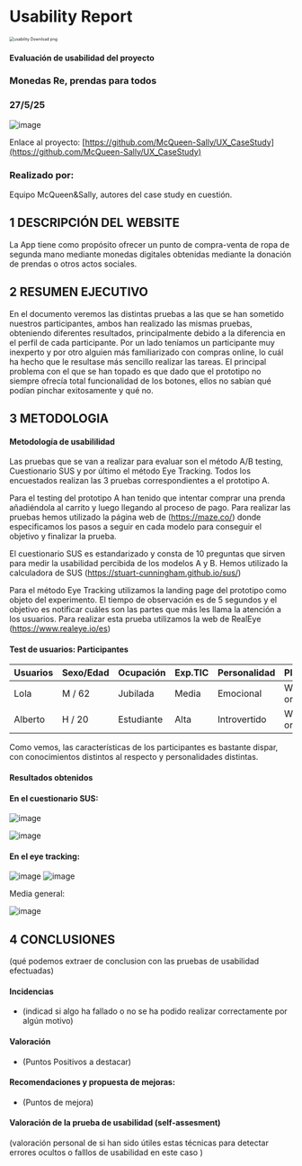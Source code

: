 # Usability Report



<img src="https://encrypted-tbn0.gstatic.com/images?q=tbn:ANd9GcRF017nhV-TFmNER2OM8UbXtdN6xwAKBYrv0i6onNfKu6Yn0BV0RK6aiOroeXl73LSY-B0&usqp=CAU" alt="usability Download png" style="zoom:50%;" />

#### Evaluación de usabilidad del proyecto 

### Monedas Re, prendas para todos

### 27/5/25





![image](https://github.com/user-attachments/assets/f837797e-d207-401d-ac2a-933ff79ff895)

Enlace al proyecto: [https://github.com/McQueen-Sally/UX_CaseStudy](https://github.com/McQueen-Sally/UX_CaseStudy)





### Realizado por:

Equipo McQueen&Sally, autores del case study en cuestión. 











## 1 DESCRIPCIÓN DEL WEBSITE

La App tiene como propósito ofrecer un punto de compra-venta de ropa de segunda mano mediante monedas digitales obtenidas mediante la donación de prendas o otros actos sociales.

 



## 2 RESUMEN EJECUTIVO



En el documento veremos las distintas pruebas a las que se han sometido nuestros participantes, ambos han realizado las mismas pruebas, obteniendo diferentes resultados, principalmente debido a la diferencia en el perfil
de cada participante. Por un lado teníamos un participante muy inexperto y por otro alguien más familiarizado con compras online, lo cuál ha hecho que le resultase más sencillo realizar las tareas. El principal problema con el que se han topado
es que dado que el prototipo no siempre ofrecía total funcionalidad de los botones, ellos no sabían qué podían pinchar exitosamente y qué no. 




## 3 METODOLOGIA 

#### Metodología de usabililidad

Las pruebas que se van a realizar para evaluar son el método A/B testing, Cuestionario SUS y por último el método Eye Tracking. Todos los encuestados realizan las 3 pruebas correspondientes a el prototipo A.

Para el testing del prototipo A han tenido que intentar comprar una prenda añadiéndola al carrito y luego llegando al proceso de pago. Para realizar las pruebas hemos utilizado la página web de (https://maze.co/) donde especificamos los pasos a seguir en cada modelo para conseguir el objetivo y finalizar la prueba.

El cuestionario SUS es estandarizado y consta de 10 preguntas que sirven para medir la usabilidad percibida de los modelos A y B. Hemos utilizado la calculadora de SUS (https://stuart-cunningham.github.io/sus/)

Para el método Eye Tracking utilizamos la landing page del prototipo como objeto del experimento. El tiempo de observación es de 5 segundos y el objetivo es notificar cuáles son las partes que más les llama la atención a los usuarios. Para realizar esta prueba utilizamos la web de RealEye (https://www.realeye.io/es)

 

#### Test de usuarios: Participantes

| Usuarios | Sexo/Edad     | Ocupación   |  Exp.TIC    | Personalidad | Plataforma | Caso
| ------------- | -------- | ----------- | ----------- | -----------  | ---------- | ----
| Lola | M / 62   | Jubilada     | Media        | Emocional    | Web en ordenador      | A 
| Alberto  | H / 20   | Estudiante  | Alta       | Introvertido       | Web en ordenador       | A 

Como vemos, las características de los participantes es bastante dispar, con conocimientos distintos al respecto y personalidades distintas. 




#### Resultados obtenidos



#### En el cuestionario SUS: 
![image](https://github.com/user-attachments/assets/c610cd24-82a0-41e3-85b6-3a5da723bba0)

![image](https://github.com/user-attachments/assets/f9f20eb1-6051-4990-9822-807763692e08)



#### En el eye tracking: 

![image](https://github.com/user-attachments/assets/15f9d92e-91d5-4c6f-9a26-e7fcbfab40f7)
![image](https://github.com/user-attachments/assets/8a2455cf-79c4-4594-a559-bfc38263288f)

Media general: 

![image](https://github.com/user-attachments/assets/7d2f76c4-b2d8-49ae-b817-91cd9561da09)










## 4 CONCLUSIONES 



(qué podemos extraer de conclusion con las pruebas de usabilidad efectuadas)



#### Incidencias

* (indicad si algo ha fallado o no se ha podido realizar correctamente por algún motivo)



#### Valoración 

* (Puntos Positivos a destacar)



#### Recomendaciones y propuesta de mejoras: 

* (Puntos de mejora)







#### Valoración de la prueba de usabilidad (self-assesment)

(valoración personal de si han sido útiles estas técnicas para detectar errores ocultos o falllos de usabilidad en este caso )

